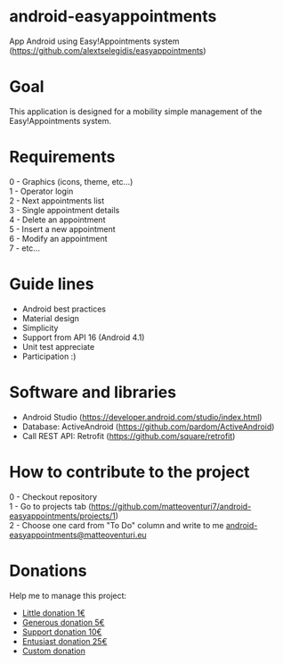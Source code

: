 # android-easyappointments
App Android using Easy!Appointments system (https://github.com/alextselegidis/easyappointments)

# Goal
This application is designed for a mobility simple management of the Easy!Appointments system.

# Requirements
0 - Graphics (icons, theme, etc...)<br>
1 - Operator login<br>
2 - Next appointments list<br>
3 - Single appointment details<br>
4 - Delete an appointment<br>
5 - Insert a new appointment<br>
6 - Modify an appointment<br>
7 - etc...

# Guide lines
- Android best practices
- Material design
- Simplicity
- Support from API 16 (Android 4.1)
- Unit test appreciate
- Participation :)

# Software and libraries
- Android Studio (https://developer.android.com/studio/index.html)
- Database: ActiveAndroid (https://github.com/pardom/ActiveAndroid)
- Call REST API: Retrofit (https://github.com/square/retrofit)

# How to contribute to the project
0 - Checkout repository <br>
1 - Go to projects tab (https://github.com/matteoventuri7/android-easyappointments/projects/1) <br>
2 - Choose one card from "To Do" column and write to me android-easyappointments@matteoventuri.eu <br>

# Donations
Help me to manage this project:
- [Little donation 1€](https://www.paypal.me/matteoventuri7/1eur)
- [Generous donation 5€](https://www.paypal.me/matteoventuri7/5eur)
- [Support donation 10€](https://www.paypal.me/matteoventuri7/10eur)
- [Entusiast donation 25€](https://www.paypal.me/matteoventuri7/25eur)
- [Custom donation](https://www.paypal.me/matteoventuri7)
